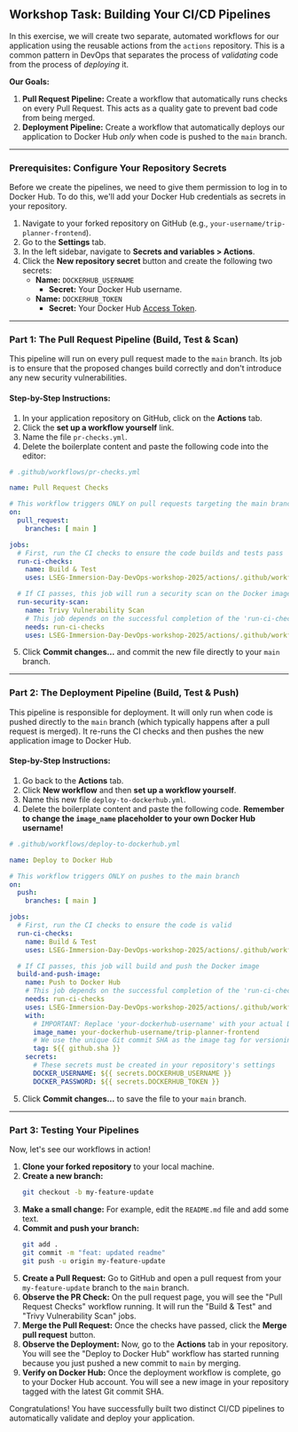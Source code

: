 ## Workshop Task: Building Your CI/CD Pipelines

In this exercise, we will create two separate, automated workflows for our application using the reusable actions from the `actions` repository. This is a common pattern in DevOps that separates the process of *validating* code from the process of *deploying* it.

**Our Goals:**

1.  **Pull Request Pipeline:** Create a workflow that automatically runs checks on every Pull Request. This acts as a quality gate to prevent bad code from being merged.
2.  **Deployment Pipeline:** Create a workflow that automatically deploys our application to Docker Hub *only* when code is pushed to the `main` branch.

-----

### **Prerequisites: Configure Your Repository Secrets**

Before we create the pipelines, we need to give them permission to log in to Docker Hub. To do this, we'll add your Docker Hub credentials as secrets in your repository.

1.  Navigate to your forked repository on GitHub (e.g., `your-username/trip-planner-frontend`).
2.  Go to the **Settings** tab.
3.  In the left sidebar, navigate to **Secrets and variables \> Actions**.
4.  Click the **New repository secret** button and create the following two secrets:
      * **Name:** `DOCKERHUB_USERNAME`
          * **Secret:** Your Docker Hub username.
      * **Name:** `DOCKERHUB_TOKEN`
          * **Secret:** Your Docker Hub [Access Token](https://www.google.com/search?q=https://docs.docker.com/docker-hub/access-tokens/).

-----

### **Part 1: The Pull Request Pipeline (Build, Test & Scan)**

This pipeline will run on every pull request made to the `main` branch. Its job is to ensure that the proposed changes build correctly and don't introduce any new security vulnerabilities.

#### **Step-by-Step Instructions:**

1.  In your application repository on GitHub, click on the **Actions** tab.
2.  Click the **set up a workflow yourself** link.
3.  Name the file `pr-checks.yml`.
4.  Delete the boilerplate content and paste the following code into the editor:

<!-- end list -->

```yaml
# .github/workflows/pr-checks.yml

name: Pull Request Checks

# This workflow triggers ONLY on pull requests targeting the main branch
on:
  pull_request:
    branches: [ main ]

jobs:
  # First, run the CI checks to ensure the code builds and tests pass
  run-ci-checks:
    name: Build & Test
    uses: LSEG-Immersion-Day-DevOps-workshop-2025/actions/.github/workflows/build-test-ci@main

  # If CI passes, this job will run a security scan on the Docker image
  run-security-scan:
    name: Trivy Vulnerability Scan
    # This job depends on the successful completion of the 'run-ci-checks' job
    needs: run-ci-checks
    uses: LSEG-Immersion-Day-DevOps-workshop-2025/actions/.github/workflows/security-scan-ci.yml@main
```

5.  Click **Commit changes...** and commit the new file directly to your `main` branch.

-----

### **Part 2: The Deployment Pipeline (Build, Test & Push)**

This pipeline is responsible for deployment. It will only run when code is pushed directly to the `main` branch (which typically happens after a pull request is merged). It re-runs the CI checks and then pushes the new application image to Docker Hub.

#### **Step-by-Step Instructions:**

1.  Go back to the **Actions** tab.
2.  Click **New workflow** and then **set up a workflow yourself**.
3.  Name this new file `deploy-to-dockerhub.yml`.
4.  Delete the boilerplate content and paste the following code. **Remember to change the `image_name` placeholder to your own Docker Hub username\!**

<!-- end list -->

```yaml
# .github/workflows/deploy-to-dockerhub.yml

name: Deploy to Docker Hub

# This workflow triggers ONLY on pushes to the main branch
on:
  push:
    branches: [ main ]

jobs:
  # First, run the CI checks to ensure the code is valid
  run-ci-checks:
    name: Build & Test
    uses: LSEG-Immersion-Day-DevOps-workshop-2025/actions/.github/workflows/build-test-ci.yml@main

  # If CI passes, this job will build and push the Docker image
  build-and-push-image:
    name: Push to Docker Hub
    # This job depends on the successful completion of the 'run-ci-checks' job
    needs: run-ci-checks
    uses: LSEG-Immersion-Day-DevOps-workshop-2025/actions/.github/workflows/docker-push-ci.yml@main
    with:
      # IMPORTANT: Replace 'your-dockerhub-username' with your actual Docker Hub username
      image_name: your-dockerhub-username/trip-planner-frontend
      # We use the unique Git commit SHA as the image tag for versioning
      tag: ${{ github.sha }}
    secrets:
      # These secrets must be created in your repository's settings
      DOCKER_USERNAME: ${{ secrets.DOCKERHUB_USERNAME }}
      DOCKER_PASSWORD: ${{ secrets.DOCKERHUB_TOKEN }}
```

5.  Click **Commit changes...** to save the file to your `main` branch.

-----

### **Part 3: Testing Your Pipelines**

Now, let's see our workflows in action\!

1.  **Clone your forked repository** to your local machine.
2.  **Create a new branch:**
    ```bash
    git checkout -b my-feature-update
    ```
3.  **Make a small change:** For example, edit the `README.md` file and add some text.
4.  **Commit and push your branch:**
    ```bash
    git add .
    git commit -m "feat: updated readme"
    git push -u origin my-feature-update
    ```
5.  **Create a Pull Request:** Go to GitHub and open a pull request from your `my-feature-update` branch to the `main` branch.
6.  **Observe the PR Check:** On the pull request page, you will see the "Pull Request Checks" workflow running. It will run the "Build & Test" and "Trivy Vulnerability Scan" jobs.
7.  **Merge the Pull Request:** Once the checks have passed, click the **Merge pull request** button.
8.  **Observe the Deployment:** Now, go to the **Actions** tab in your repository. You will see the "Deploy to Docker Hub" workflow has started running because you just pushed a new commit to `main` by merging.
9.  **Verify on Docker Hub:** Once the deployment workflow is complete, go to your Docker Hub account. You will see a new image in your repository tagged with the latest Git commit SHA.

Congratulations\! You have successfully built two distinct CI/CD pipelines to automatically validate and deploy your application.
